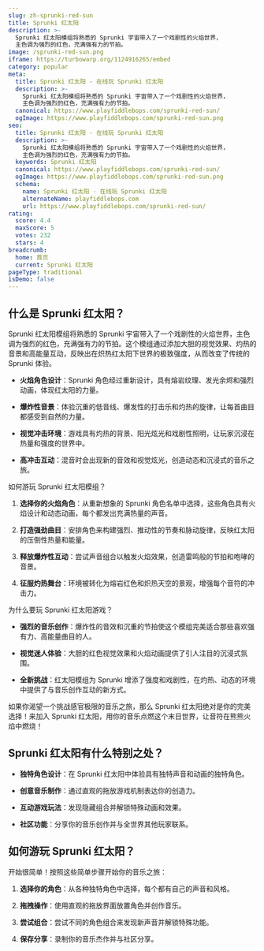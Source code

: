 ```yaml
---
slug: zh-sprunki-red-sun
title: Sprunki 红太阳
description: >-
  Sprunki 红太阳模组将熟悉的 Sprunki 宇宙带入了一个戏剧性的火焰世界，
  主色调为强烈的红色，充满强有力的节拍。
image: /sprunki-red-sun.png
iframe: https://turbowarp.org/1124916265/embed
category: popular
meta:
  title: Sprunki 红太阳 - 在线玩 Sprunki 红太阳
  description: >-
    Sprunki 红太阳模组将熟悉的 Sprunki 宇宙带入了一个戏剧性的火焰世界，
    主色调为强烈的红色，充满强有力的节拍。
  canonical: https://www.playfiddlebops.com/sprunki-red-sun/
  ogImage: https://www.playfiddlebops.com/sprunki-red-sun.png
seo:
  title: Sprunki 红太阳 - 在线玩 Sprunki 红太阳
  description: >-
    Sprunki 红太阳模组将熟悉的 Sprunki 宇宙带入了一个戏剧性的火焰世界，
    主色调为强烈的红色，充满强有力的节拍。
  keywords: Sprunki 红太阳
  canonical: https://www.playfiddlebops.com/sprunki-red-sun/
  ogImage: https://www.playfiddlebops.com/sprunki-red-sun.png
  schema:
    name: Sprunki 红太阳 - 在线玩 Sprunki 红太阳
    alternateName: playfiddlebops.com
    url: https://www.playfiddlebops.com/sprunki-red-sun/
rating:
  score: 4.4
  maxScore: 5
  votes: 232
  stars: 4
breadcrumb:
  home: 首页
  current: Sprunki 红太阳
pageType: traditional
isDemo: false
---
```


## 什么是 Sprunki 红太阳？

Sprunki 红太阳模组将熟悉的 Sprunki 宇宙带入了一个戏剧性的火焰世界，主色调为强烈的红色，充满强有力的节拍。这个模组通过添加大胆的视觉效果、灼热的音景和高能量互动，反映出在炽热红太阳下世界的极致强度，从而改变了传统的 Sprunki 体验。

- **火焰角色设计**：Sprunki 角色经过重新设计，具有熔岩纹理、发光余烬和强烈动画，体现红太阳的力量。

- **爆炸性音景**：体验沉重的低音线、爆发性的打击乐和灼热的旋律，让每首曲目都感受到自然的力量。

- **视觉冲击环境**：游戏具有灼热的背景、阳光炫光和戏剧性照明，让玩家沉浸在热量和强度的世界中。

- **高冲击互动**：混音时会出现新的音效和视觉炫光，创造动态和沉浸式的音乐之旅。

如何游玩 Sprunki 红太阳模组？

1. **选择你的火焰角色**：从重新想象的 Sprunki 角色名单中选择，这些角色具有火焰设计和动态动画，每个都发出充满热量的声音。

1. **打造强劲曲目**：安排角色来构建强烈、推动性的节奏和脉动旋律，反映红太阳的压倒性热量和能量。

1. **释放爆炸性互动**：尝试声音组合以触发火焰效果，创造雷鸣般的节拍和咆哮的音景。

1. **征服灼热舞台**：环境被转化为熔岩红色和炽热天空的景观，增强每个音符的冲击力。

为什么要玩 Sprunki 红太阳游戏？

- **强烈的音乐创作**：爆炸性的音效和沉重的节拍使这个模组完美适合那些喜欢强有力、高能量曲目的人。

- **视觉迷人体验**：大胆的红色视觉效果和火焰动画提供了引人注目的沉浸式氛围。

- **全新挑战**：红太阳模组为 Sprunki 增添了强度和戏剧性，在灼热、动态的环境中提供了与音乐创作互动的新方式。

如果你渴望一个挑战感官极限的音乐之旅，那么 Sprunki 红太阳绝对是你的完美选择！来加入 Sprunki 红太阳，用你的音乐点燃这个末日世界，让音符在熊熊火焰中燃烧！

## Sprunki 红太阳有什么特别之处？

- **独特角色设计**：在 Sprunki 红太阳中体验具有独特声音和动画的独特角色。

- **创意音乐制作**：通过直观的拖放游戏机制表达你的创造力。

- **互动游戏玩法**：发现隐藏组合并解锁特殊动画和效果。

- **社区功能**：分享你的音乐创作并与全世界其他玩家联系。

## 如何游玩 Sprunki 红太阳？

开始很简单！按照这些简单步骤开始你的音乐之旅：

1. **选择你的角色**：从各种独特角色中选择，每个都有自己的声音和风格。

1. **拖拽操作**：使用直观的拖放界面放置角色并创作音乐。

1. **尝试组合**：尝试不同的角色组合来发现新声音并解锁特殊功能。

1. **保存分享**：录制你的音乐杰作并与社区分享。